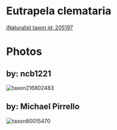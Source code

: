 
Eutrapela clemataria
====================
  
[iNaturalist taxon id: 205197](https://www.inaturalist.org/taxa/205197)
# Photos

## by: ncb1221
  
![taxon216802483](https://inaturalist-open-data.s3.amazonaws.com/photos/232309779/medium.jpeg)
## by: Michael Pirrello
  
![taxon80015470](https://inaturalist-open-data.s3.amazonaws.com/photos/85922813/medium.jpg)